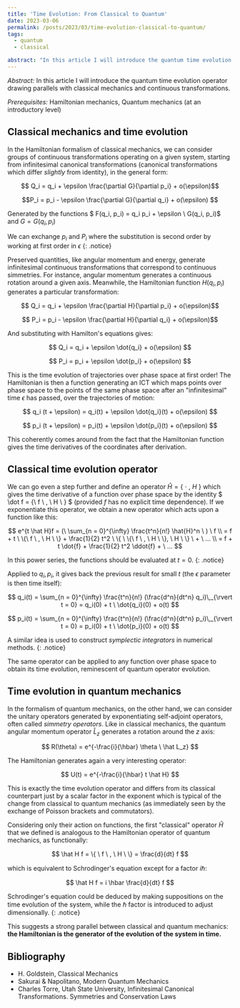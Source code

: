 ```yaml
---
title: 'Time Evolution: From Classical to Quantum'
date: 2023-03-06
permalink: /posts/2023/03/time-evolution-classical-to-quantum/
tags:
  - quantum
  - classical

abstract: "In this article I will introduce the quantum time evolution operator drawing parallels with classical mechanics and continuous transformations"
---
```


_Abstract:_ In this article I will introduce the quantum time evolution operator drawing parallels with classical mechanics and continuous transformations.

_Prerequisites:_ Hamiltonian mechanics, Quantum mechanics (at an introductory level)

Classical mechanics and time evolution
------

In the Hamiltonian formalism of classical mechanics, we can consider groups of continuous transformations operating on a given system, starting from infinitesimal canonical transformations (canonical transformations which differ _slightly_ from identity), in the general form:

$$ Q_i = q_i + \epsilon \frac{\partial G}{\partial p_i} + o(\epsilon)$$

$$P_i = p_i - \epsilon \frac{\partial G}{\partial q_i} + o(\epsilon) $$

Generated by the functions $ F(q_i, p_i) = q_i p_i + \epsilon \ G(q_i, p_i)$  and $G = G(q_i, p_i)$

We can exchange $p_i$ and $P_i$ where the substitution is second order by working at first order in $\epsilon$
{: .notice}

Preserved quantities, like angular momentum and energy, generate infinitesimal continuous transformations that correspond to continuous simmetries. For instance, angular momentum generates a continuous rotation around a given axis. Meanwhile, the Hamiltonian function $H(q_i, p_i)$ generates a particular transformation:

$$ Q_i = q_i + \epsilon \frac{\partial H}{\partial p_i} + o(\epsilon)$$

$$ P_i = p_i - \epsilon \frac{\partial H}{\partial q_i} + o(\epsilon)$$

And substituting with Hamilton's equations gives:

$$ Q_i = q_i + \epsilon \dot{q_i} + o(\epsilon) $$

$$ P_i = p_i + \epsilon \dot{p_i} + o(\epsilon) $$

This is the time evolution of trajectories over phase space at first order!
The Hamiltonian is then a function generating an ICT which maps points over phase space to the points of the same phase space after an "infinitesimal" time $\epsilon$ has passed, over the trajectories of motion:

$$ q_i (t + \epsilon) = q_i(t) + \epsilon \dot{q_i}(t) + o(\epsilon) $$

$$ p_i (t + \epsilon) = p_i(t) + \epsilon \dot{p_i}(t) + o(\epsilon) $$

This coherently comes around from the fact that the Hamiltonian function gives the time derivatives of the coordinates after derivation.

Classical time evolution operator
------
We can go even a step further and define an operator $\hat{H} = \{ \ \cdot \ , \ H \ \}$ which gives the time derivative of a function over phase space by the identity $ \dot f = \{\ f \ , \ H \ \} $ (provided $f$ has no explicit time dependence). If we exponentiate this operator, we obtain a new operator which acts upon a function like this:

$$
e^{t \hat H}f = (\ \sum_{n = 0}^{\infty} \frac{t^n}{n!} \hat{H}^n \ ) \ f  \\
= f + t \ \{\ f \ , \ H \ \} + \frac{1}{2} t^2 \ \{ \ \{\ f \ , \ H \ \}, \ H \ \} \ + \ ... \\
= f + t \dot{f} + \frac{1}{2} t^2 \ddot{f} + \ ...
$$

In this power series, the functions should be evaluated at $t = 0$.
{: .notice}

Applied to $q_i, p_i$, it gives back the previous result for small $t$ (the $\epsilon$ parameter is then time itself):

$$ q_i(t) = \sum_{n = 0}^{\infty} \frac{t^n}{n!} (\frac{d^n}{dt^n} q_i)\,_{\rvert t = 0} = q_i(0) + t \ \dot{q_i}(0) + o(t) $$

$$ p_i(t) = \sum_{n = 0}^{\infty} \frac{t^n}{n!} (\frac{d^n}{dt^n} p_i)\,_{\rvert t = 0} = p_i(0) + t \ \dot{p_i}(0) + o(t) $$

A similar idea is used to construct _symplectic integrators_ in numerical methods.
{: .notice}

The same operator can be applied to any function over phase space to obtain its time evolution, reminescent of quantum operator evolution.

Time evolution in quantum mechanics
------
In the formalism of quantum mechanics, on the other hand, we can consider the unitary operators generated by exponentiating self-adjoint operators, often called _simmetry operators_. Like in classical mechanics, the quantum angular momentum operator $\hat L_z$ generates a rotation around the $z$ axis:

$$
R(\theta) = e^{-\frac{i}{\hbar} \theta \ \hat L_z}
$$

The Hamiltonian generates again a very interesting operator:

$$
U(t) = e^{-\frac{i}{\hbar} t \hat H}
$$

This is exactly the time evolution operator and differs from its classical counterpart just by a scalar factor in the exponent which is typical of the change from classical to quantum mechanics (as immediately seen by the exchange of Poisson brackets and commutators).

Considering only their action on functions, the first "classical" operator $\hat H$ that we defined is analogous to the Hamiltonian operator of quantum mechanics, as functionally:

$$
\hat H f = \{ \ f \ , \ H \ \} = \frac{d}{dt} f
$$

which is equivalent to Schrodinger's equation except for a factor $i \hbar$:

$$
\hat H f = i \hbar \frac{d}{dt} f
$$

Schrodinger's equation could be deduced by making suppositions on the time evolution of the system, while the $\hbar$ factor is introduced to adjust dimensionally.
{: .notice}


This suggests a strong parallel between classical and quantum mechanics: **the Hamiltonian is the generator of the evolution of the system in time.**


Bibliography
------
- H. Goldstein, Classical Mechanics
- Sakurai & Napolitano, Modern Quantum Mechanics
- Charles Torre, Utah State University, Infinitesimal Canonical Transformations. Symmetries and Conservation Laws
